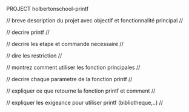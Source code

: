 PROJECT holbertonschool-printf

// breve description du projet avec objectif et fonctionnalité principal //

// decrire printf //

// decrire les etape et commande necessaire //

// dire les restriction //

// montrez comment utiliser les fonction principales //

// decrire chaque parametre de la fonction printf //

// expliquer ce que retourne la fonction printf et comment //

// expliquer les exigeance pour utiliser printf (bibliotheque,..) //

